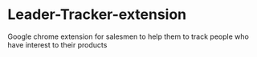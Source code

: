 # Leader-Tracker-extension
Google chrome extension for salesmen to help them to track people who have interest to their products

